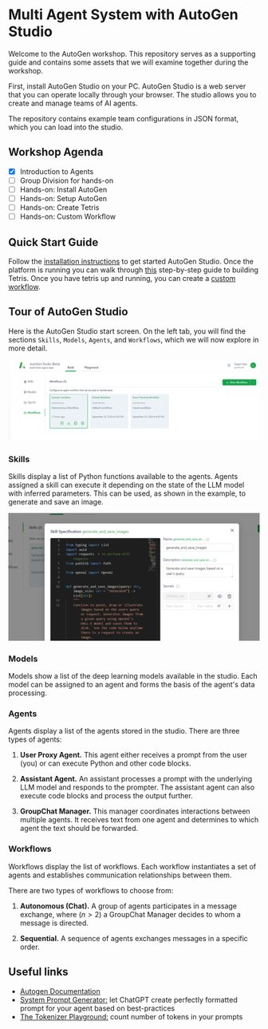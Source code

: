 # Multi Agent System with AutoGen Studio

Welcome to the AutoGen workshop. This repository serves as a supporting guide and contains some assets that we will examine together during the workshop.

First, install AutoGen Studio on your PC. AutoGen Studio is a web server that you can operate locally through your browser. The studio allows you to create and manage teams of AI agents.

The repository contains example team configurations in JSON format, which you can load into the studio.

## Workshop Agenda

- [x] Introduction to Agents
- [ ] Group Division for hands-on
- [ ] Hands-on: Install AutoGen
- [ ] Hands-on: Setup AutoGen
- [ ] Hands-on: Create Tetris
- [ ] Hands-on: Custom Workflow

## Quick Start Guide

Follow the [installation instructions](docs/install.md) to get started AutoGen
Studio. Once the platform is running you can walk through
[this](docs/tetris-config.md) step-by-step guide to building Tetris. Once you have tetris up and running, you can create a [custom workflow](docs/custom-workflow.md).

## Tour of AutoGen Studio

Here is the AutoGen Studio start screen. On the left tab, you will find the
sections `Skills`, `Models`, `Agents`, and `Workflows`, which we will now
explore in more detail.

![Startscreen](docs/autogenstudio-startpage.png)

### Skills

Skills display a list of Python functions available to the agents. Agents
assigned a skill can execute it depending on the state of the LLM model with
inferred parameters. This can be used, as shown in the example, to generate and
save an image.

![Skill example](docs/autogenstudio-skill.png)

### Models

Models show a list of the deep learning models available in the studio. Each
model can be assigned to an agent and forms the basis of the agent's data
processing.

### Agents

Agents display a list of the agents stored in the studio. There are three types
of agents:

1. **User Proxy Agent.** This agent either receives a prompt from the user
   (you) or can execute Python and other code blocks.

2. **Assistant Agent.** An assistant processes a prompt with the underlying LLM
   model and responds to the prompter. The assistant agent can also execute
   code blocks and process the output further.

3. **GroupChat Manager.** This manager coordinates interactions between
   multiple agents. It receives text from one agent and determines to which
   agent the text should be forwarded.

### Workflows

Workflows display the list of workflows. Each workflow instantiates a set of
agents and establishes communication relationships between them.

There are two types of workflows to choose from:

1. **Autonomous (Chat).** A group of agents participates in a message exchange, where ($n>2$) a GroupChat Manager decides to whom a message is directed.

2. **Sequential.** A sequence of agents exchanges messages in a specific order.


## Useful links
- [Autogen Documentation](https://microsoft.github.io/autogen/docs/reference/agentchat/conversable_agent/)
- [System Prompt Generator:](https://chatgpt.com/g/g-8qIKJ1ORT-system-prompt-generator) let ChatGPT create perfectly formatted prompt for your agent based on best-practices
- [The Tokenizer Playground:](https://huggingface.co/spaces/Xenova/the-tokenizer-playground) count number of tokens in your prompts
